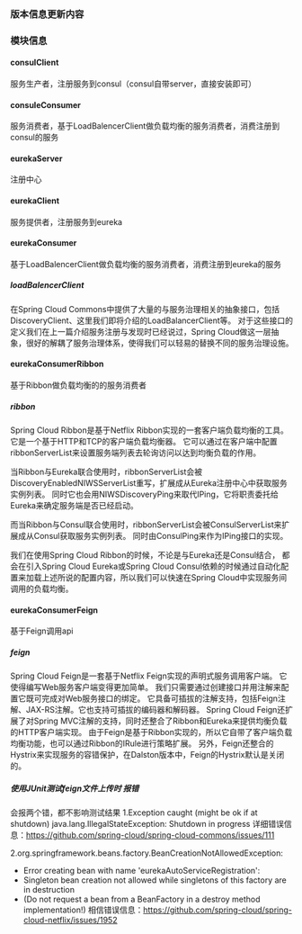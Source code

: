### 版本信息更新内容

### 模块信息
#### consulClient 
服务生产者，注册服务到consul（consul自带server，直接安装即可）

#### consuleConsumer
服务消费者，基于LoadBalencerClient做负载均衡的服务消费者，消费注册到consul的服务

#### eurekaServer
注册中心

#### eurekaClient
服务提供者，注册服务到eureka

#### eurekaConsumer
基于LoadBalencerClient做负载均衡的服务消费者，消费注册到eureka的服务
##### loadBalencerClient
在Spring Cloud Commons中提供了大量的与服务治理相关的抽象接口，包括DiscoveryClient、这里我们即将介绍的LoadBalancerClient等。
对于这些接口的定义我们在上一篇介绍服务注册与发现时已经说过，Spring Cloud做这一层抽象，很好的解耦了服务治理体系，使得我们可以轻易的替换不同的服务治理设施。

#### eurekaConsumerRibbon
基于Ribbon做负载均衡的的服务消费者
##### ribbon
Spring Cloud Ribbon是基于Netflix Ribbon实现的一套客户端负载均衡的工具。它是一个基于HTTP和TCP的客户端负载均衡器。
它可以通过在客户端中配置ribbonServerList来设置服务端列表去轮询访问以达到均衡负载的作用。

当Ribbon与Eureka联合使用时，ribbonServerList会被DiscoveryEnabledNIWSServerList重写，扩展成从Eureka注册中心中获取服务实例列表。
同时它也会用NIWSDiscoveryPing来取代IPing，它将职责委托给Eureka来确定服务端是否已经启动。

而当Ribbon与Consul联合使用时，ribbonServerList会被ConsulServerList来扩展成从Consul获取服务实例列表。
同时由ConsulPing来作为IPing接口的实现。

我们在使用Spring Cloud Ribbon的时候，不论是与Eureka还是Consul结合，
都会在引入Spring Cloud Eureka或Spring Cloud Consul依赖的时候通过自动化配置来加载上述所说的配置内容，所以我们可以快速在Spring Cloud中实现服务间调用的负载均衡。


#### eurekaConsumerFeign
基于Feign调用api
##### feign
Spring Cloud Feign是一套基于Netflix Feign实现的声明式服务调用客户端。
它使得编写Web服务客户端变得更加简单。
我们只需要通过创建接口并用注解来配置它既可完成对Web服务接口的绑定。
它具备可插拔的注解支持，包括Feign注解、JAX-RS注解。它也支持可插拔的编码器和解码器。
Spring Cloud Feign还扩展了对Spring MVC注解的支持，同时还整合了Ribbon和Eureka来提供均衡负载的HTTP客户端实现。
由于Feign是基于Ribbon实现的，所以它自带了客户端负载均衡功能，也可以通过Ribbon的IRule进行策略扩展。
另外，Feign还整合的Hystrix来实现服务的容错保护，在Dalston版本中，Feign的Hystrix默认是关闭的。

##### 使用JUnit测试feign文件上传时 报错 
会报两个错，都不影响测试结果
1.Exception caught (might be ok if at shutdown)
java.lang.IllegalStateException: Shutdown in progress
详细错误信息：https://github.com/spring-cloud/spring-cloud-commons/issues/111

2.org.springframework.beans.factory.BeanCreationNotAllowedException:
*  Error creating bean with name 'eurekaAutoServiceRegistration':
*  Singleton bean creation not allowed while singletons of this factory are in destruction
*  (Do not request a bean from a BeanFactory in a destroy method implementation!)
相信错误信息：https://github.com/spring-cloud/spring-cloud-netflix/issues/1952